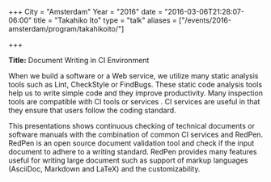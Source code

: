 +++
City = "Amsterdam"
Year = "2016"
date = "2016-03-06T21:28:07-06:00"
title = "Takahiko Ito"
type = "talk"
aliases = ["/events/2016-amsterdam/program/takahikoito/"]

+++

<div class="col-12">
<p><strong>Title:</strong> Document Writing in CI Environment
</p>

<p>When we build a software or a Web service, we utilize many static analysis tools such as Lint, CheckStyle or FindBugs. These static code analysis tools help us to write simple code and they improve productivity. Many inspection tools are compatible with CI tools or services . CI services are useful in that they ensure that users follow the coding standard.</p>

<p>This presentations shows continuous checking of technical documents or software manuals with the combination of common CI services and RedPen. RedPen is an open source document validation tool and check if the input document to adhere to a writing standard. RedPen provides many features useful for writing large document such as support of markup languages (AsciiDoc, Markdown and LaTeX) and the customizability.</p>

</div>
